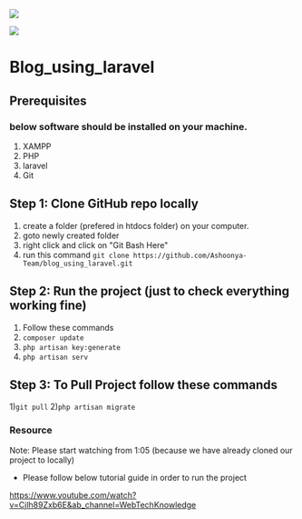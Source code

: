 
<a href="https://github.com/Ashoonya-Team/blog_using_laravel/graphs/contributors" alt="Contributors">
 
 <img src="https://img.shields.io/github/contributors/Ashoonya-Team/blog_using_laravel" /></a>
 

 <a href="#">
 <img src="https://img.shields.io/github/commit-activity/w/Ashoonya-Team/blog_using_laravel" ></a>
 

# Blog_using_laravel

## Prerequisites

### below software should be installed on your machine.

 1) XAMPP 
 2) PHP 
 3) laravel 
 4) Git


## Step 1: Clone GitHub repo locally

  1) create a folder (prefered in htdocs folder) on your computer.
  2) goto newly created folder
  3) right click and click on "Git Bash Here"
  4) run this command `git clone https://github.com/Ashoonya-Team/blog_using_laravel.git`


## Step 2: Run the project (just to check everything working fine)

 1) Follow these commands
 2) `composer update`
 3) `php artisan key:generate`
 4) `php artisan serv` 

## Step 3: To Pull Project follow these commands
1)`git pull`
2)`php artisan migrate`
 ### Resource
 Note: Please start watching from 1:05 (because we have already cloned our project to locally)
 
 * Please follow below tutorial guide in order to run the project 

 https://www.youtube.com/watch?v=Cjlh89Zxb6E&ab_channel=WebTechKnowledge

